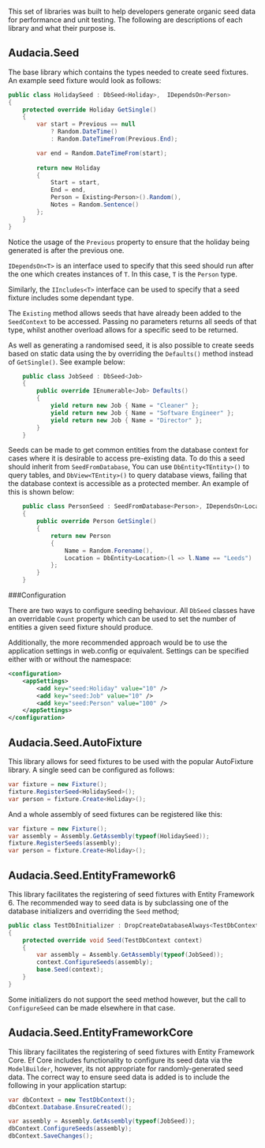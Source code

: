 This set of libraries was built to help developers generate organic seed data for performance and unit testing. The following are descriptions of each library and what their purpose is.

## Audacia.Seed

The base library which contains the types needed to create seed fixtures.
An example seed fixture would look as follows:

```csharp
public class HolidaySeed : DbSeed<Holiday>,  IDependsOn<Person>
{
    protected override Holiday GetSingle()
    {
        var start = Previous == null
            ? Random.DateTime()
            : Random.DateTimeFrom(Previous.End);

        var end = Random.DateTimeFrom(start);
        
        return new Holiday
        {
            Start = start,
            End = end,
            Person = Existing<Person>().Random(),
            Notes = Random.Sentence()
        };
    }
}
```

Notice the usage of the `Previous` property to ensure that the holiday being generated is after the previous one.

`IDependsOn<T>` is an interface used to specify that this seed should run after the one which creates instances of `T`. In this case, `T` is the `Person` type.

Similarly, the `IIncludes<T>` interface can be used to specify that a seed fixture includes some dependant type.

The `Existing` method allows seeds that have already been added to the `SeedContext` to be accessed. Passing no parameters returns all seeds of that type, whilst another overload allows for a specific seed to be returned.

As well as generating a randomised seed, it is also possible to create seeds based on static data using the by overriding the `Defaults()` method instead of `GetSingle()`. See example below:

```csharp
	public class JobSeed : DbSeed<Job>
	{
		public override IEnumerable<Job> Defaults()
		{
			yield return new Job { Name = "Cleaner" };
			yield return new Job { Name = "Software Engineer" };
			yield return new Job { Name = "Director" };
		}
	}
```

Seeds can be made to get common entities from the database context for cases where it is desirable to access pre-existing data. To do this a seed should inherit from `SeedFromDatabase`, You can use `DbEntity<TEntity>()` to query tables, and `DbView<TEntity>()` to query database views, failing that the database context is accessible as a protected member. An example of this is shown below:

```csharp
    public class PersonSeed : SeedFromDatabase<Person>, IDependsOn<Location>
    {
        public override Person GetSingle()
        {
            return new Person
            {
                Name = Random.Forename(),
                Location = DbEntity<Location>(l => l.Name == "Leeds")
            };
        }
    }
```

###Configuration

There are two ways to configure seeding behaviour. All `DbSeed` classes have an overridable `Count` property which can be used to set the number of entities a given seed fixture should produce.

Additionally, the more recommended approach would be to use the application settings in web.config or equivalent. Settings can be specified either with or without the namespace:

```xml
<configuration>
    <appSettings>
        <add key="seed:Holiday" value="10" />
        <add key="seed:Job" value="10" />
        <add key="seed:Person" value="100" />
    </appSettings>
</configuration>
```

## Audacia.Seed.AutoFixture

This library allows for seed fixtures to be used with the popular AutoFixture library.
A single seed can be configured as follows:

```csharp
var fixture = new Fixture();
fixture.RegisterSeed<HolidaySeed>();
var person = fixture.Create<Holiday>();
```

And a whole assembly of seed fixtures can be registered like this:

```csharp
var fixture = new Fixture();
var assembly = Assembly.GetAssembly(typeof(HolidaySeed));
fixture.RegisterSeeds(assembly);
var person = fixture.Create<Holiday>();
```

## Audacia.Seed.EntityFramework6

This library facilitates the registering of seed fixtures with Entity Framework 6. The recommended way to seed data is by subclassing one of the database initializers and overriding the `Seed` method;

```csharp
public class TestDbInitializer : DropCreateDatabaseAlways<TestDbContext>
{
    protected override void Seed(TestDbContext context)
    {
        var assembly = Assembly.GetAssembly(typeof(JobSeed));
        context.ConfigureSeeds(assembly);
        base.Seed(context);
    }
}
```

Some initializers do not support the seed method however, but the call to `ConfigureSeed` can be made elsewhere in that case.

## Audacia.Seed.EntityFrameworkCore

This library facilitates the registering of seed fixtures with Entity Framework Core. Ef Core includes functionality to configure its seed data via the `ModelBuilder`, however, its not appropriate for randomly-generated seed data. The correct way to ensure seed data is added is to include the following in your application startup:

```csharp
var dbContext = new TestDbContext();
dbContext.Database.EnsureCreated();

var assembly = Assembly.GetAssembly(typeof(JobSeed));
dbContext.ConfigureSeeds(assembly);
dbContext.SaveChanges();
```
